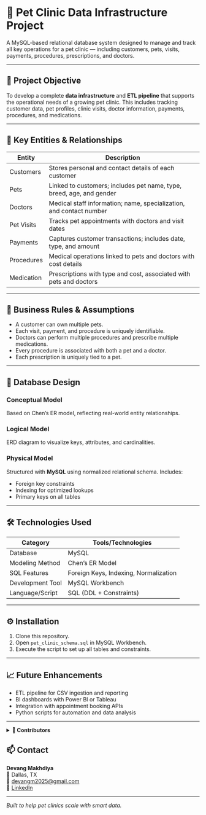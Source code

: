 # 🐾 Pet Clinic Data Infrastructure Project

A MySQL-based relational database system designed to manage and track all key operations for a pet clinic — including customers, pets, visits, payments, procedures, prescriptions, and doctors.

---

## 📌 Project Objective

To develop a complete **data infrastructure** and **ETL pipeline** that supports the operational needs of a growing pet clinic. This includes tracking customer data, pet profiles, clinic visits, doctor information, payments, procedures, and medications.

---

## 🧱 Key Entities & Relationships

| Entity        | Description                                                                 |
|---------------|-----------------------------------------------------------------------------|
| Customers     | Stores personal and contact details of each customer                       |
| Pets          | Linked to customers; includes pet name, type, breed, age, and gender       |
| Doctors       | Medical staff information; name, specialization, and contact number        |
| Pet Visits    | Tracks pet appointments with doctors and visit dates                       |
| Payments      | Captures customer transactions; includes date, type, and amount            |
| Procedures    | Medical operations linked to pets and doctors with cost details            |
| Medication    | Prescriptions with type and cost, associated with pets and doctors         |

---

## 🧠 Business Rules & Assumptions

- A customer can own multiple pets.
- Each visit, payment, and procedure is uniquely identifiable.
- Doctors can perform multiple procedures and prescribe multiple medications.
- Every procedure is associated with both a pet and a doctor.
- Each prescription is uniquely tied to a pet.

---

## 🧩 Database Design

### Conceptual Model
Based on Chen’s ER model, reflecting real-world entity relationships.

### Logical Model
ERD diagram to visualize keys, attributes, and cardinalities.

### Physical Model
Structured with **MySQL** using normalized relational schema. Includes:
- Foreign key constraints
- Indexing for optimized lookups
- Primary keys on all tables

---

## 🛠 Technologies Used

| Category          | Tools/Technologies                  |
|-------------------|-------------------------------------|
| Database          | MySQL                               |
| Modeling Method   | Chen’s ER Model                     |
| SQL Features      | Foreign Keys, Indexing, Normalization |
| Development Tool  | MySQL Workbench                     |
| Language/Script   | SQL (DDL + Constraints)             |

---

## ⚙️ Installation

1. Clone this repository.
2. Open `pet_clinic_schema.sql` in MySQL Workbench.
3. Execute the script to set up all tables and constraints.

---

## 📈 Future Enhancements

- ETL pipeline for CSV ingestion and reporting
- BI dashboards with Power BI or Tableau
- Integration with appointment booking APIs
- Python scripts for automation and data analysis

---

<details>
<summary><strong>👥 Contributors</strong></summary>

- Sai Snehal Grandhi  
- Devang Makhdiya  
- Deepa Nalla  
- Chethan Rajendra  
- Tanya Shree Verma  
- Syed Tiham Zaki  

</details>


## 📫 Contact

**Devang Makhdiya**  
📍 Dallas, TX  
📧 devangm2025@gmail.com  
🔗 [LinkedIn](https://linkedin.com/in/devangmakhdiya)

---

*Built to help pet clinics scale with smart data.*
